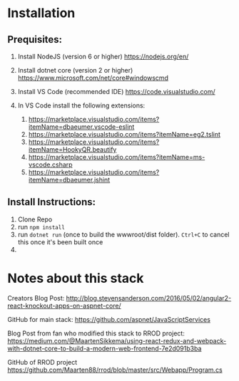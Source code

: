 # Installation

## Prequisites:
1) Install NodeJS (version 6 or higher)
https://nodejs.org/en/

2) Install dotnet core (version 2 or higher)
https://www.microsoft.com/net/core#windowscmd

3) Install VS Code (recommended IDE)
https://code.visualstudio.com/

4) In VS Code install the following extensions:
    1) https://marketplace.visualstudio.com/items?itemName=dbaeumer.vscode-eslint
    2) https://marketplace.visualstudio.com/items?itemName=eg2.tslint
    3) https://marketplace.visualstudio.com/items?itemName=HookyQR.beautify
    4) https://marketplace.visualstudio.com/items?itemName=ms-vscode.csharp
    5) https://marketplace.visualstudio.com/items?itemName=dbaeumer.jshint


## Install Instructions:
1) Clone Repo
2) run `npm install`
3) run `dotnet run` (once to build the wwwroot/dist folder). `Ctrl+C` to cancel this once it's been built once
4)

# Notes about this stack

Creators Blog Post:
http://blog.stevensanderson.com/2016/05/02/angular2-react-knockout-apps-on-aspnet-core/

GitHub for main stack:
https://github.com/aspnet/JavaScriptServices

Blog Post from fan who modified this stack to RROD project:
https://medium.com/@MaartenSikkema/using-react-redux-and-webpack-with-dotnet-core-to-build-a-modern-web-frontend-7e2d091b3ba

GitHub of RROD project
https://github.com/Maarten88/rrod/blob/master/src/Webapp/Program.cs